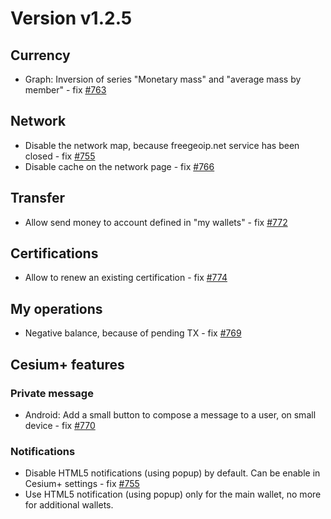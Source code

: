 # Version v1.2.5

## Currency
- Graph: Inversion of series "Monetary mass" and "average mass by member" - fix [#763](https://git.duniter.org/clients/cesium-grp/cesium/issues/763)

## Network
- Disable the network map, because freegeoip.net service has been closed - fix [#755](https://git.duniter.org/clients/cesium-grp/cesium/issues/755)
- Disable cache on the network page - fix [#766](https://git.duniter.org/clients/cesium-grp/cesium/issues/766)

## Transfer
- Allow send money to account defined in "my wallets" - fix [#772](https://git.duniter.org/clients/cesium-grp/cesium/issues/772)

## Certifications
- Allow to renew an existing certification - fix [#774](https://git.duniter.org/clients/cesium-grp/cesium/issues/774)

## My operations
- Negative balance, because of pending TX - fix [#769](https://git.duniter.org/clients/cesium-grp/cesium/issues/769)

## Cesium+ features

### Private message
- Android: Add a small button to compose a message to a user, on small device - fix [#770](https://git.duniter.org/clients/cesium-grp/cesium/issues/770)

### Notifications
- Disable HTML5 notifications (using popup) by default. Can be enable in Cesium+ settings - fix [#755](https://git.duniter.org/clients/cesium-grp/cesium/issues/755)
- Use HTML5 notification (using popup) only for the main wallet, no more for additional wallets.